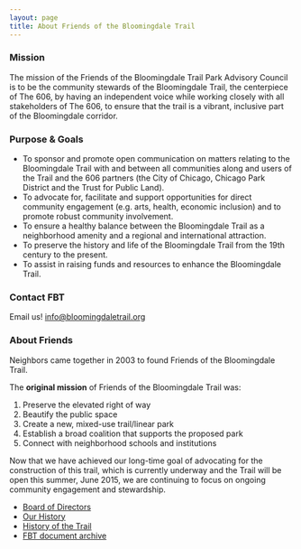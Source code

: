 ```yaml
---
layout: page
title: About Friends of the Bloomingdale Trail
---
```


### Mission

The mission of the Friends of the Bloomingdale Trail Park Advisory Council is to
be the community stewards of the Bloomingdale Trail, the centerpiece of The 606,
by having an independent voice while working closely with all stakeholders of
The 606, to ensure that the trail is a vibrant, inclusive part of the
Bloomingdale corridor.

### Purpose & Goals

* To sponsor and promote open communication on matters relating to the Bloomingdale Trail with and between all communities along and users of the Trail and the 606 partners (the City of Chicago, Chicago Park District and the Trust for Public Land).
* To advocate for, facilitate and support opportunities for direct community engagement (e.g. arts, health, economic inclusion) and to promote robust community involvement.
* To ensure a healthy balance between the Bloomingdale Trail as a neighborhood amenity and a regional and international attraction.
* To preserve the history and life of the Bloomingdale Trail from the 19th century to the present.
* To assist in raising funds and resources to enhance the Bloomingdale Trail.

### Contact FBT

Email us! [info@bloomingdaletrail.org](mailto:info@bloomingdaletrail.org)

### About Friends

Neighbors came together in 2003 to found Friends of the Bloomingdale Trail.

The **original mission** of Friends of the Bloomingdale Trail was:

1. Preserve the elevated right of way
2. Beautify the public space
3. Create a new, mixed-use trail/linear park
4. Establish a broad coalition that supports the proposed park
5. Connect with neighborhood schools and institutions

Now that we have achieved our long-time goal of advocating for the construction
of this trail, which is currently underway and the Trail will be open this
summer, June 2015, we are continuing to focus on ongoing community engagement
and stewardship.

* [Board of Directors](./board.html)
* [Our History](/history/)
* [History of the Trail](/history/trail.html)
* [FBT document archive](/archive/)
